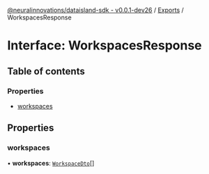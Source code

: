 [@neuralinnovations/dataisland-sdk - v0.0.1-dev26](../../README.md) / [Exports](../modules.md) / WorkspacesResponse

# Interface: WorkspacesResponse

## Table of contents

### Properties

- [workspaces](WorkspacesResponse.md#workspaces)

## Properties

### workspaces

• **workspaces**: [`WorkspaceDto`](WorkspaceDto.md)[]

